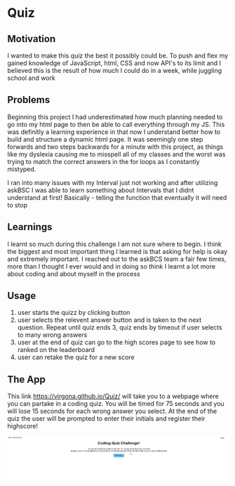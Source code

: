# Quiz

## Motivation

I wanted to make this quiz the best it possibly could be. To push and flex my gained knowledge of JavaScript, html, CSS and now API's to its limit and I believed this is the result of how much I could do in a week, while juggling school and work


## Problems

Beginning this project I had underestimated how much planning needed to go into my html page to then be able to call everything through my JS. This was definitly a learning experience in that now I understand better how to build and structure a dynamic html page.
It was seemingly one step forwards and two steps backwards for a minute with this project, as things like my dyslexia causing me to misspell all of my classes and the worst was trying to match the correct answers in the for loops as I constantly mistyped.

I ran into many issues with my Interval just not working and after utilizing askBSC I was able to learn something about Intervals that I didnt understand at first! Basically - telling the function that eventually it will need to stop


## Learnings

I learnt so much during this challenge I am not sure where to begin. I think the biggest and most important thing I learned is that asking for help is okay and extremely important. I reached out to the askBCS team a fair few times, more than I thought I ever would and in doing so think I learnt a lot more about coding and about myself in the process

## Usage

1. user starts the quizz by clicking button
2. user selects the relevent answer button and is taken to the next question. Repeat until quiz ends
3, quiz ends by timeout if user selects to many wrong answers
4. user at the end of quiz can go to the high scores page to see how to ranked on the leaderboard
5. user can retake the quiz for a new score

## The App

This link https://virgona.github.io/Quiz/ will take you to a webpage where you can partake in a coding quiz. You will be timed for 75 seconds and you will lose 15 seconds for each wrong answer you select. At the end of the quiz the user will be prompted to enter their initials and register their highscore!

![Quiz](./images/quiz.png)

